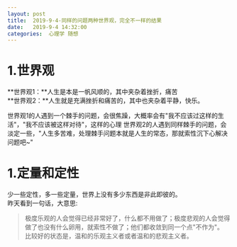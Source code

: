 ```yaml
---
layout: post
title:  2019-9-4-同样的问题两种世界观，完全不一样的结果
date:   2019-9-4 14:32:00
categories:  心理学 随想
---
```


# 1.世界观
**世界观1：**人生是本是一帆风顺的，其中夹杂着挫折，痛苦   
**世界观2：**人生就是充满挫折和痛苦的，其中也夹杂着平静，快乐。  

世界观1的人遇到一个棘手的问题，会很焦躁，大概率会有"我不应该过这样的生活"，"我不应该被这样对待"，这样的心理
世界观2的人遇到同样棘手的问题，会淡定一些，"人生多苦难，处理棘手问题本就是人生的常态，那就索性沉下心解决问题吧~"

# 1.定量和定性
少一些定性，多一些定量，世界上没有多少东西是非此即彼的。   
昨天看到一句话，大意思:     

>极度乐观的人会觉得已经非常好了，什么都不用做了；极度悲观的人会觉得做了也没有什么卵用，就索性不做了；他们都收敛到同一个点"不作为"。
>比较好的状态是，温和的乐观主义者或者温和的悲观主义者。